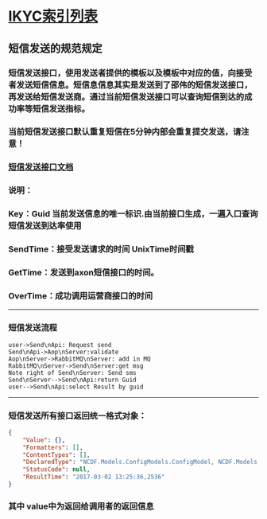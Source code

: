 # [IKYC索引列表](http://10.10.141.51:4999/index.php?s=/3&page_id=3 "IKYC索引列表")

## 短信发送的规范规定

### 短信发送接口，使用发送者提供的模板以及模板中对应的值，向接受者发送短信信息。短信息信息其实是发送到了邵伟的短信发送接口，再发送给短信发送商。通过当前短信发送接口可以查询短信到达的成功率等短信发送指标。

### 当前短信发送接口默认重复短信在5分钟内部会重复提交发送，请注意！

### [短信发送接口文档](http://10.10.141.51:4999/index.php?s=/3&page_id=44 "短信发送接口文档")

### 说明：

### Key：Guid 当前发送信息的唯一标识.由当前接口生成，一遍入口查询短信发送到达率使用

### SendTime：接受发送请求的时间 UnixTime时间戳

### GetTime：发送到axon短信接口的时间。

### OverTime：成功调用运营商接口的时间

------------

### 短信发送流程

```sequence
user->Send\nApi: Request send
Send\nApi->Aop\nServer:validate
Aop\nServer->RabbitMQ\nServer: add in MQ
RabbitMQ\nServer->Send\nServer:get msg
Note right of Send\nServer: Send sms
Send\nServer-->Send\nApi:return Guid
user-->Send\nApi:select Result by guid
```

------------

### 短信发送所有接口返回统一格式对象：

```json
{
    "Value": {},
    "Formatters": [],
    "ContentTypes": [],
    "DeclaredType": "NCDF.Models.ConfigModels.ConfigModel, NCDF.Models, Version=1.0.0.0, Culture=neutral, PublicKeyToken=null",
    "StatusCode": null,
    "ResultTime": "2017-03-02 13:25:36,2536"
}
```

### 其中 value中为返回给调用者的返回信息